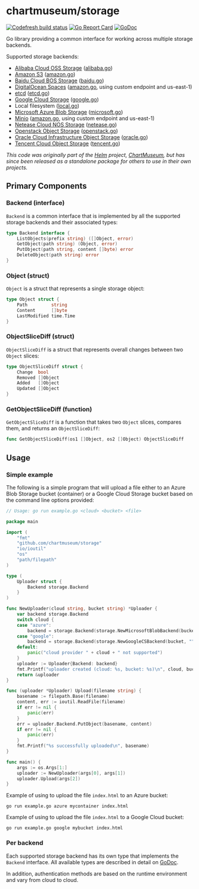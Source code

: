 # chartmuseum/storage

[![Codefresh build status](https://g.codefresh.io/api/badges/pipeline/chartmuseum/chartmuseum%2Fstorage%2Fmaster?type=cf-1)](https://g.codefresh.io/public/accounts/chartmuseum/pipelines/chartmuseum/storage/master)
[![Go Report Card](https://goreportcard.com/badge/github.com/chartmuseum/storage)](https://goreportcard.com/report/github.com/chartmuseum/storage)
[![GoDoc](https://godoc.org/github.com/chartmuseum/storage?status.svg)](https://godoc.org/github.com/chartmuseum/storage)

Go library providing a common interface for working across multiple storage backends.

Supported storage backends:

- [Alibaba Cloud OSS Storage](https://www.alibabacloud.com/product/oss) ([alibaba.go](./alibaba.go))
- [Amazon S3](https://aws.amazon.com/s3/) ([amazon.go](./amazon.go))
- [Baidu Cloud BOS Storage](https://cloud.baidu.com/product/bos.html) ([baidu.go](./baidu.go))
- [DigitalOcean Spaces](https://www.digitalocean.com/products/spaces/) ([amazon.go](./amazon.go), using custom endpoint and us-east-1)
- [etcd](https://etcd.io/) ([etcd.go](./etcd.go))
- [Google Cloud Storage](https://cloud.google.com/storage/) ([google.go](./google.go))
- Local filesystem ([local.go](./local.go))
- [Microsoft Azure Blob Storage](https://azure.microsoft.com/en-us/services/storage/blobs/) ([microsoft.go](./microsoft.go))
- [Minio](https://min.io/) ([amazon.go](./amazon.go), using custom endpoint and us-east-1)
- [Netease Cloud NOS Storage](https://www.163yun.com/product/nos) ([netease.go](./netease.go))
- [Openstack Object Storage](https://developer.openstack.org/api-ref/object-store/) ([openstack.go](./openstack.go))
- [Oracle Cloud Infrastructure Object Storage](https://cloud.oracle.com/storage) ([oracle.go](./oracle.go))
- [Tencent Cloud Object Storage](https://intl.cloud.tencent.com/product/cos) ([tencent.go](./tencent.go))

*This code was originally part of the [Helm](https://github.com/helm/helm) project, [ChartMuseum](https://github.com/helm/chartmuseum),
but has since been released as a standalone package for others to use in their own projects.*

## Primary Components

### Backend (interface)

`Backend` is a common interface that is implemented by all the supported storage backends and their associated types:

```go
type Backend interface {
    ListObjects(prefix string) ([]Object, error)
    GetObject(path string) (Object, error)
    PutObject(path string, content []byte) error
    DeleteObject(path string) error
}
```

### Object (struct)

`Object` is a struct that represents a single storage object:

```go
type Object struct {
    Path         string
    Content      []byte
    LastModified time.Time
}
```

### ObjectSliceDiff (struct)

`ObjectSliceDiff` is a struct that represents overall changes between two `Object` slices:

```go
type ObjectSliceDiff struct {
    Change  bool
    Removed []Object
    Added   []Object
    Updated []Object
}
```

### GetObjectSliceDiff (function)

`GetObjectSliceDiff` is a function that takes two `Object` slices, compares them, and returns an `ObjectSliceDiff`:

```go
func GetObjectSliceDiff(os1 []Object, os2 []Object) ObjectSliceDiff
```


## Usage

### Simple example

The following is a simple program that will upload a file either to an Azure Blob Storage bucket (container) or a Google Cloud Storage bucket based on the command line options provided:

```go
// Usage: go run example.go <cloud> <bucket> <file>

package main

import (
	"fmt"
	"github.com/chartmuseum/storage"
	"io/ioutil"
	"os"
	"path/filepath"
)

type (
	Uploader struct {
		Backend storage.Backend
	}
)

func NewUploader(cloud string, bucket string) *Uploader {
	var backend storage.Backend
	switch cloud {
	case "azure":
		backend = storage.Backend(storage.NewMicrosoftBlobBackend(bucket, ""))
	case "google":
		backend = storage.Backend(storage.NewGoogleCSBackend(bucket, ""))
	default:
		panic("cloud provider " + cloud + " not supported")
	}
	uploader := Uploader{Backend: backend}
	fmt.Printf("uploader created (cloud: %s, bucket: %s)\n", cloud, bucket)
	return &uploader
}

func (uploader *Uploader) Upload(filename string) {
	basename := filepath.Base(filename)
	content, err := ioutil.ReadFile(filename)
	if err != nil {
		panic(err)
	}
	err = uploader.Backend.PutObject(basename, content)
	if err != nil {
		panic(err)
	}
	fmt.Printf("%s successfully uploaded\n", basename)
}

func main() {
	args := os.Args[1:]
	uploader := NewUploader(args[0], args[1])
	uploader.Upload(args[2])
}

```

Example of using to upload the file `index.html` to an Azure bucket:

```
go run example.go azure mycontainer index.html
```

Example of using to upload the file `index.html` to a Google Cloud bucket:

```
go run example.go google mybucket index.html
```

### Per backend

Each supported storage backend has its own type that implements the `Backend` interface.
All available types are described in detail on [GoDoc](https://godoc.org/github.com/chartmuseum/storage).

In addition, authentication methods are based on the runtime environment and vary from cloud to cloud.
